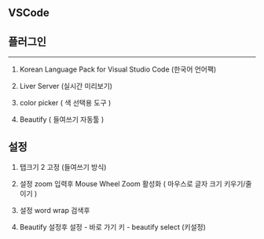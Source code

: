 ## VSCode

## 플러그인

---

1. Korean Language Pack for Visual Studio Code (한국어 언어팩)
2. Liver Server (실시간 미리보기)
3. color picker ( 색 선택용 도구 )

4. Beautify ( 들여쓰기 자동툴 )



## 설정

1. 탭크기 2 고정 (들여쓰기 방식)
2. 설정 zoom 입력후 Mouse Wheel Zoom 활성화 ( 마우스로 글자 크기 키우기/줄이기 )

3. 설정 word wrap 검색후 
4. Beautify 설정후 설정 - 바로 가기 키 - beautify select (키설정)

